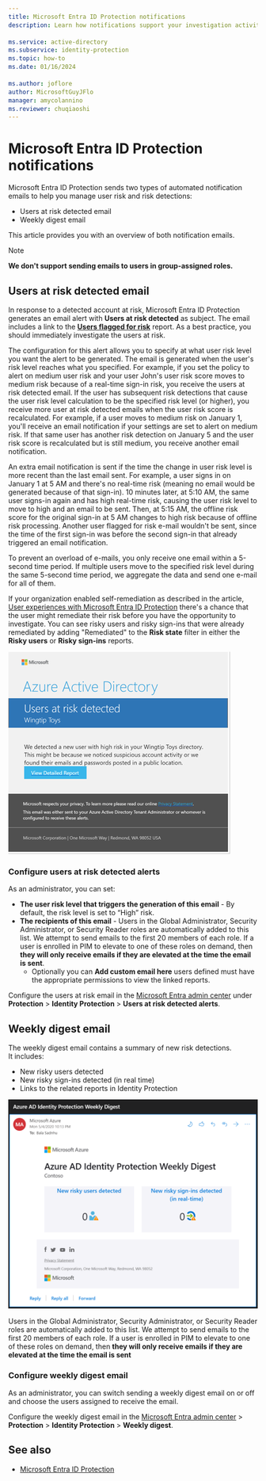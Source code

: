 ```yaml
---
title: Microsoft Entra ID Protection notifications
description: Learn how notifications support your investigation activities.

ms.service: active-directory
ms.subservice: identity-protection
ms.topic: how-to
ms.date: 01/16/2024

ms.author: joflore
author: MicrosoftGuyJFlo
manager: amycolannino
ms.reviewer: chuqiaoshi
---
```

# Microsoft Entra ID Protection notifications

Microsoft Entra ID Protection sends two types of automated notification emails to help you manage user risk and risk detections:

- Users at risk detected email
- Weekly digest email

This article provides you with an overview of both notification emails.

   > [!Note]
   > **We don't support sending emails to users in group-assigned roles.**

## Users at risk detected email

In response to a detected account at risk, Microsoft Entra ID Protection generates an email alert with **Users at risk detected** as subject. The email includes a link to the **[Users flagged for risk](./overview-identity-protection.md)** report. As a best practice, you should immediately investigate the users at risk.

The configuration for this alert allows you to specify at what user risk level you want the alert to be generated. The email is generated when the user's risk level reaches what you specified. For example, if you set the policy to alert on medium user risk and your user John's user risk score moves to medium risk because of a real-time sign-in risk, you receive the users at risk detected email. If the user has subsequent risk detections that cause the user risk level calculation to be the specified risk level (or higher), you receive more user at risk detected emails when the user risk score is recalculated. For example, if a user moves to medium risk on January 1, you'll receive an email notification if your settings are set to alert on medium risk. If that same user has another risk detection on January 5 and the user risk score is recalculated but is still medium, you receive another email notification. 

An extra email notification is sent if the time the change in user risk level is more recent than the last email sent. For example, a user signs in on January 1 at 5 AM and there's no real-time risk (meaning no email would be generated because of that sign-in). 10 minutes later, at 5:10 AM, the same user signs-in again and has high real-time risk, causing the user risk level to move to high and an email to be sent. Then, at 5:15 AM, the offline risk score for the original sign-in at 5 AM changes to high risk because of offline risk processing. Another user flagged for risk e-mail wouldn't be sent, since the time of the first sign-in was before the second sign-in that already triggered an email notification.

To prevent an overload of e-mails, you only receive one email within a 5-second time period. If multiple users move to the specified risk level during the same 5-second time period, we aggregate the data and send one e-mail for all of them.

If your organization enabled self-remediation as described in the article, [User experiences with Microsoft Entra ID Protection](concept-identity-protection-user-experience.md) there's a chance that the user might remediate their risk before you have the opportunity to investigate. You can see risky users and risky sign-ins that were already remediated by adding "Remediated" to the **Risk state** filter in either the **Risky users** or **Risky sign-ins** reports.

![Users at risk detected email](./media/howto-identity-protection-configure-notifications/01.png)

### Configure users at risk detected alerts

As an administrator, you can set:

- **The user risk level that triggers the generation of this email** - By default, the risk level is set to “High” risk.
- **The recipients of this email** - Users in the Global Administrator, Security Administrator, or Security Reader roles are automatically added to this list. We attempt to send emails to the first 20 members of each role. If a user is enrolled in PIM to elevate to one of these roles on demand, then **they will only receive emails if they are elevated at the time the email is sent**.
   - Optionally you can **Add custom email here** users defined must have the appropriate permissions to view the linked reports.

Configure the users at risk email in the [Microsoft Entra admin center](https://entra.microsoft.com) under **Protection** > **Identity Protection** > **Users at risk detected alerts**.

## Weekly digest email

The weekly digest email contains a summary of new risk detections.  
It includes:

- New risky users detected
- New risky sign-ins detected (in real time)
- Links to the related reports in Identity Protection

![Weekly digest email](./media/howto-identity-protection-configure-notifications/weekly-digest-email.png)

Users in the Global Administrator, Security Administrator, or Security Reader roles are automatically added to this list. We attempt to send emails to the first 20 members of each role. If a user is enrolled in PIM to elevate to one of these roles on demand, then **they will only receive emails if they are elevated at the time the email is sent**

### Configure weekly digest email

As an administrator, you can switch sending a weekly digest email on or off and choose the users assigned to receive the email.

Configure the weekly digest email in the [Microsoft Entra admin center](https://entra.microsoft.com) > **Protection** > **Identity Protection** > **Weekly digest**.

## See also

- [Microsoft Entra ID Protection](./overview-identity-protection.md)
